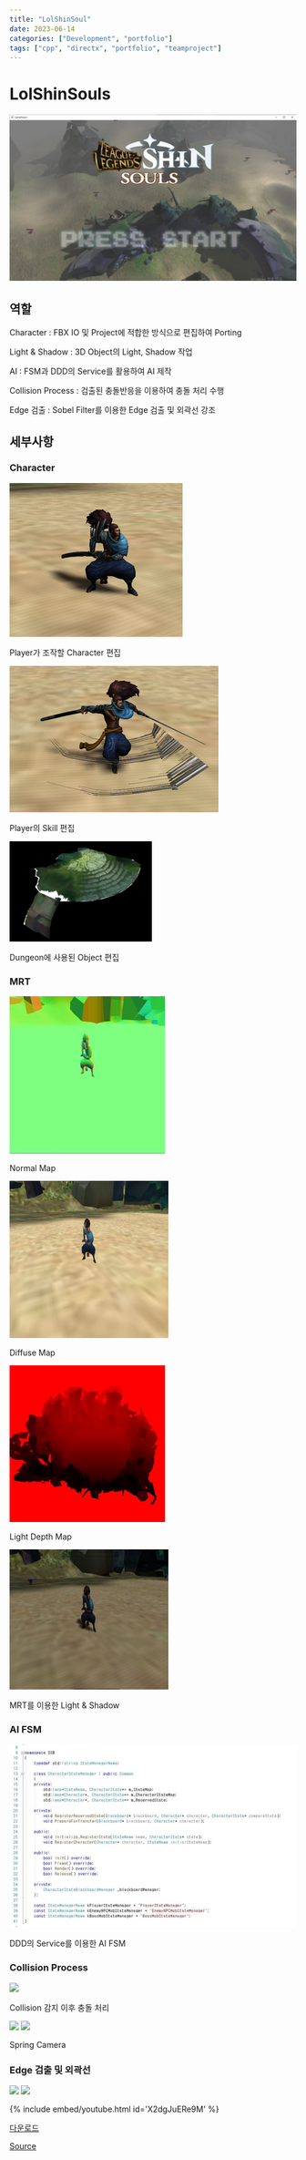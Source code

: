 ```yaml
---
title: "LolShinSoul"
date: 2023-06-14
categories: ["Development", "portfolio"]
tags: ["cpp", "directx", "portfolio", "teamproject"]
---
```

 
# LolShinSouls
![](/images/234498154-ffaa7cd6-9bbb-4f14-b423-c42b302dc000.PNG)

## 역할
Character : FBX IO 및 Project에 적합한 방식으로 편집하여 Porting

Light & Shadow : 3D Object의 Light, Shadow 작업

AI : FSM과 DDD의 Service를 활용하여 AI 제작

Collision Process : 검출된 충돌반응을 이용하여 충돌 처리 수행

Edge 검출 : Sobel Filter를 이용한 Edge 검출 및 외곽선 강조

## 세부사항
### Character
![](/images/234498481-6722a660-c0b8-4689-9eab-9d5e8ada5911.png)

Player가 조작할 Character 편집

![](/images/234498595-732e561c-6799-4bae-8fc6-7e34de336487.png)

Player의 Skill 편집

![](/images/234498636-d2dfd20e-1c1c-49fd-ae02-e8748c93800c.png)

Dungeon에 사용된 Object 편집

### MRT
![](/images/234498775-cdb615fc-b65a-497e-924f-484217d67b01.png)

Normal Map

![](/images/234498783-e1cd72a2-b2e6-4577-9931-ed3b35b9908d.png)

Diffuse Map

![](/images/234498792-b1345301-16ae-44fd-ae08-fd2c77265a9e.png)

Light Depth Map

![](/images/234498798-f2f7075e-7dfa-48b9-afbe-9cc765309182.png)

MRT를 이용한 Light & Shadow

### AI FSM
![](/images/234499150-cf4369f9-bea0-458c-baa5-ada8ca24a13c.png)

DDD의 Service를 이용한 AI FSM

### Collision Process
![](/images/71bd46d1-7155-4b50-9d27-21030038f289)

Collision 감지 이후 충돌 처리

![](/images/8a083dc7-a956-4fff-987f-0c0c07b2c39c)
![](/images/6c3dc8d7-70d6-4871-87a8-3f49dd26f12d)

Spring Camera

### Edge 검출 및 외곽선
![](/images/4724dc5e-f2df-464a-8c72-0f4eeaf86318)
![](/images/f88e2b89-3aad-47b2-ada4-1dd0b2c99094)


{% include embed/youtube.html id='X2dgJuERe9M' %}

[다운로드](http://naver.me/5G5ug3Ri)

[Source](https://github.com/sinsin950313/TeamProject)